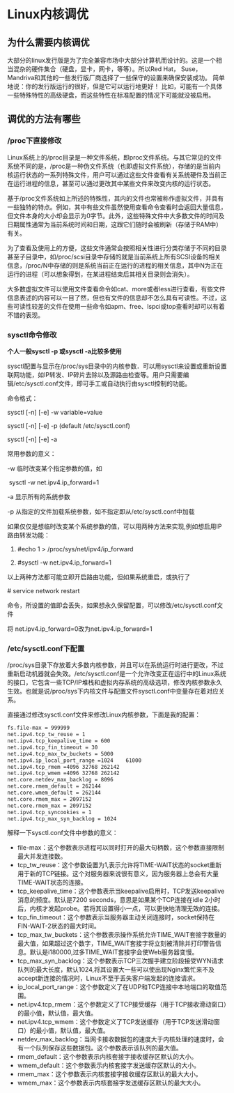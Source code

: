 # Linux内核调优

## 为什么需要内核调优

大部分的linux发行版是为了完全兼容市场中大部分计算机而设计的。这是一个相当混杂的硬件集合（硬盘，显卡，网卡，等等）。所以Red Hat， Suse，Mandriva和其他的一些发行版厂商选择了一些保守的设置来确保安装成功。 简单地说：你的发行版运行的很好，但是它可以运行地更好！ 比如，可能有一个具体一些特殊特性的高级硬盘，而这些特性在标准配置的情况下可能就没被启用。 

## 调优的方法有哪些

### /proc下直接修改

Linux系统上的/proc目录是一种文件系统，即proc文件系统。与其它常见的文件系统不同的是，/proc是一种伪文件系统（也即虚拟文件系统），存储的是当前内核运行状态的一系列特殊文件，用户可以通过这些文件查看有关系统硬件及当前正在运行进程的信息，甚至可以通过更改其中某些文件来改变内核的运行状态。 

基于/proc文件系统如上所述的特殊性，其内的文件也常被称作虚拟文件，并具有一些独特的特点。例如，其中有些文件虽然使用查看命令查看时会返回大量信息，但文件本身的大小却会显示为0字节。此外，这些特殊文件中大多数文件的时间及日期属性通常为当前系统时间和日期，这跟它们随时会被刷新（存储于RAM中）有关。 

为了查看及使用上的方便，这些文件通常会按照相关性进行分类存储于不同的目录甚至子目录中，如/proc/scsi目录中存储的就是当前系统上所有SCSI设备的相关信息，/proc/N中存储的则是系统当前正在运行的进程的相关信息，其中N为正在运行的进程（可以想象得到，在某进程结束后其相关目录则会消失）。 

大多数虚拟文件可以使用文件查看命令如cat、more或者less进行查看，有些文件信息表述的内容可以一目了然，但也有文件的信息却不怎么具有可读性。不过，这些可读性较差的文件在使用一些命令如apm、free、lspci或top查看时却可以有着不错的表现。

### sysctl命令修改

**个人一般sysctl -p 或sysctl -a比较多使用** 

sysctl配置与显示在/proc/sys目录中的内核参数．可以用sysctl来设置或重新设置联网功能，如IP转发、IP碎片去除以及源路由检查等。用户只需要编辑/etc/sysctl.conf文件，即可手工或自动执行由sysctl控制的功能。

  命令格式：

  sysctl [-n] [-e] -w variable=value

  sysctl [-n] [-e] -p <filename> (default /etc/sysctl.conf)

  sysctl [-n] [-e] -a

  常用参数的意义：

  -w  临时改变某个指定参数的值，如

​     sysctl -w net.ipv4.ip_forward=1

  -a  显示所有的系统参数

  -p  从指定的文件加载系统参数，如不指定即从/etc/sysctl.conf中加载

  如果仅仅是想临时改变某个系统参数的值，可以用两种方法来实现,例如想启用IP路由转发功能：

  1) #echo 1 > /proc/sys/net/ipv4/ip_forward

  2) #sysctl -w net.ipv4.ip_forward=1

  以上两种方法都可能立即开启路由功能，但如果系统重启，或执行了

  \# service network restart

 命令，所设置的值即会丢失，如果想永久保留配置，可以修改/etc/sysctl.conf文件

 将 net.ipv4.ip_forward=0改为net.ipv4.ip_forward=1

### /etc/sysctl.conf下配置

/proc/sys目录下存放着大多数内核参数，并且可以在系统运行时进行更改，不过重新启动机器就会失效。/etc/sysctl.conf是一个允许改变正在运行中的Linux系统的接口，它包含一些TCP/IP堆栈和虚拟内存系统的高级选项，修改内核参数永久生效。也就是说/proc/sys下内核文件与配置文件sysctl.conf中变量存在着对应关系。

直接通过修改sysctl.conf文件来修改Linux内核参数，下面是我的配置：

```sh
fs.file-max = 999999
net.ipv4.tcp_tw_reuse = 1
net.ipv4.tcp_keepalive_time = 600
net.ipv4.tcp_fin_timeout = 30
net.ipv4.tcp_max_tw_buckets = 5000
net.ipv4.ip_local_port_range =1024    61000
net.ipv4.tcp_rmem =4096 32768 262142
net.ipv4.tcp_wmem =4096 32768 262142
net.core.netdev_max_backlog = 8096
net.core.rmem_default = 262144
net.core.wmem_default = 262144
net.core.rmem_max = 2097152
net.core.rmem_max = 2097152
net.ipv4.tcp_syncookies = 1
net.ipv4.tcp_max_syn_backlog = 1024
```

解释一下sysctl.conf文件中参数的意义：

- file-max：这个参数表示进程可以同时打开的最大句柄数，这个参数直接限制最大并发连接数。
- tcp_tw_reuse：这个参数设置为1,表示允许将TIME-WAIT状态的socket重新用于新的TCP链接。这个对服务器来说很有意义，因为服务器上总会有大量TIME-WAIT状态的连接。
- tcp_keepalive_time：这个参数表示当keepalive启用时，TCP发送keepalive消息的频度。默认是7200 seconds，意思是如果某个TCP连接在idle 2小时后，内核才发起probe。若将其设置得小一点，可以更快地清理无效的连接。
- tcp_fin_timeout：这个参数表示当服务器主动关闭连接时，socket保持在FIN-WAIT-2状态的最大时间。
- tcp_max_tw_buckets：这个参数表示操作系统允许TIME_WAIT套接字数量的最大值，如果超过这个数字，TIME_WAIT套接字将立刻被清除并打印警告信息。默认是i180000,过多TIME_WAIT套接字会使Web服务器变慢。
- tcp_max_syn_backlog：这个参数表示TCP三次握手建立阶段接受WYN请求队列的最大长度，默认1024,将其设置大一些可以使出现Nginx繁忙来不及accept新连接的情况时，Linux不至于丢失客户端发起的连接请求。
- ip_local_port_range：这个参数定义了在UDP和TCP连接中本地端口的取值范围。
- net.ipv4.tcp_rmem：这个参数定义了TCP接受缓存（用于TCP接收滑动窗口）的最小值，默认值，最大值。
- net.ipv4.tcp_wmem：这个参数定义了TCP发送缓存（用于TCP发送滑动窗口）的最小值，默认值，最大值。
- netdev_max_backlog：当网卡接收数据包的速度大于内核处理的速度时，会有一个队列保存这些数据包。这个参数表示该队列的最大值。
- rmem_default：这个参数表示内核套接字接收缓存区默认的大小。
- wmem_default：这个参数表示内核套接字发送缓存区默认的大小。
- rmem_max：这个参数表示内核套接字接收缓存区默认的最大大小。
- wmem_max：这个参数表示内核套接字发送缓存区默认的最大大小。